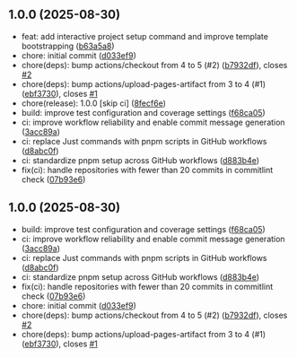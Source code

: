 ## 1.0.0 (2025-08-30)

* feat: add interactive project setup command and improve template bootstrapping ([b63a5a8](https://github.com/marclove/typeforge/commit/b63a5a8))
* chore: initial commit ([d033ef9](https://github.com/marclove/typeforge/commit/d033ef9))
* chore(deps): bump actions/checkout from 4 to 5 (#2) ([b7932df](https://github.com/marclove/typeforge/commit/b7932df)), closes [#2](https://github.com/marclove/typeforge/issues/2)
* chore(deps): bump actions/upload-pages-artifact from 3 to 4 (#1) ([ebf3730](https://github.com/marclove/typeforge/commit/ebf3730)), closes [#1](https://github.com/marclove/typeforge/issues/1)
* chore(release): 1.0.0 [skip ci] ([8fecf6e](https://github.com/marclove/typeforge/commit/8fecf6e))
* build: improve test configuration and coverage settings ([f68ca05](https://github.com/marclove/typeforge/commit/f68ca05))
* ci: improve workflow reliability and enable commit message generation ([3acc89a](https://github.com/marclove/typeforge/commit/3acc89a))
* ci: replace Just commands with pnpm scripts in GitHub workflows ([d8abc0f](https://github.com/marclove/typeforge/commit/d8abc0f))
* ci: standardize pnpm setup across GitHub workflows ([d883b4e](https://github.com/marclove/typeforge/commit/d883b4e))
* fix(ci): handle repositories with fewer than 20 commits in commitlint check ([07b93e6](https://github.com/marclove/typeforge/commit/07b93e6))

## 1.0.0 (2025-08-30)

* build: improve test configuration and coverage settings ([f68ca05](https://github.com/marclove/typeforge/commit/f68ca05))
* ci: improve workflow reliability and enable commit message generation ([3acc89a](https://github.com/marclove/typeforge/commit/3acc89a))
* ci: replace Just commands with pnpm scripts in GitHub workflows ([d8abc0f](https://github.com/marclove/typeforge/commit/d8abc0f))
* ci: standardize pnpm setup across GitHub workflows ([d883b4e](https://github.com/marclove/typeforge/commit/d883b4e))
* fix(ci): handle repositories with fewer than 20 commits in commitlint check ([07b93e6](https://github.com/marclove/typeforge/commit/07b93e6))
* chore: initial commit ([d033ef9](https://github.com/marclove/typeforge/commit/d033ef9))
* chore(deps): bump actions/checkout from 4 to 5 (#2) ([b7932df](https://github.com/marclove/typeforge/commit/b7932df)), closes [#2](https://github.com/marclove/typeforge/issues/2)
* chore(deps): bump actions/upload-pages-artifact from 3 to 4 (#1) ([ebf3730](https://github.com/marclove/typeforge/commit/ebf3730)), closes [#1](https://github.com/marclove/typeforge/issues/1)
